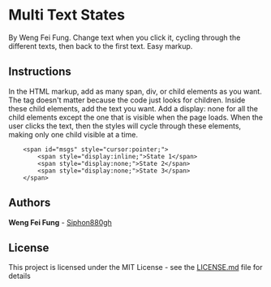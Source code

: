 # Multi Text States

By Weng Fei Fung. Change text when you click it, cycling through the different texts, then back to the first text. Easy markup.

## Instructions

In the HTML markup, add as many span, div, or child elements as you want. The tag doesn't matter because the code just looks for children. Inside these child elements, add the text you want. Add a display: none for all the child elements except the one that is visible when the page loads. When the user clicks the text, then the styles will cycle through these elements, making only one child visible at a time.

```
    <span id="msgs" style="cursor:pointer;">
        <span style="display:inline;">State 1</span>
        <span style="display:none;">State 2</span>
        <span style="display:none;">State 3</span>
    </span>
```

## Authors

**Weng Fei Fung** - [Siphon880gh](https://github.com/Siphon880gh?tab=repositories)

## License

This project is licensed under the MIT License - see the [LICENSE.md](LICENSE.md) file for details
